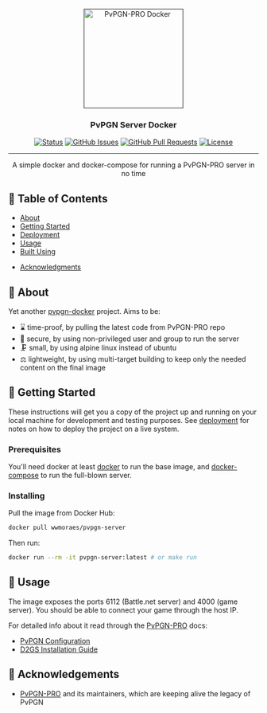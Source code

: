 <p align="center">
  <a href="" rel="noopener">
 <img width=200px height=200px src="https://i.imgur.com/QfNbRxi.png" alt="PvPGN-PRO Docker"></a>
</p>

<h3 align="center">PvPGN Server Docker</h3>

<div align="center">

[![Status](https://img.shields.io/badge/status-active-success.svg)]()
[![GitHub Issues](https://img.shields.io/github/issues/wwmoraes/pvpgn-server-docker.svg)](https://github.com/wwmoraes/pvpgn-server-docker/issues)
[![GitHub Pull Requests](https://img.shields.io/github/issues-pr/wwmoraes/pvpgn-server-docker.svg)](https://github.com/wwmoraes/pvpgn-server-docker/pulls)
[![License](https://img.shields.io/badge/license-AL2-blue.svg)](/LICENSE)

</div>

---

<p align="center"> A simple docker and docker-compose for running a PvPGN-PRO server in no time
    <br>
</p>

## 📝 Table of Contents

- [About](#about)
- [Getting Started](#getting_started)
- [Deployment](#deployment)
- [Usage](#usage)
- [Built Using](#built_using)
<!-- - [TODO](../TODO.md) -->
<!-- - [Contributing](../CONTRIBUTING.md) -->
- [Acknowledgments](#acknowledgement)

## 🧐 About <a name = "about"></a>

Yet another [pvpgn-docker](https://github.com/search?q=pvpgn-docker) project. Aims to be:

- ⌛ time-proof, by pulling the latest code from PvPGN-PRO repo
- 🔐 secure, by using non-privileged user and group to run the server
- 🗜 small, by using alpine linux instead of ubuntu
- ⚖ lightweight, by using multi-target building to keep only the needed content on the final image

## 🏁 Getting Started <a name = "getting_started"></a>

These instructions will get you a copy of the project up and running on your local machine for development and testing purposes. See [deployment](#deployment) for notes on how to deploy the project on a live system.

### Prerequisites

You'll need docker at least [docker](https://docs.docker.com/install/) to run the base image, and [docker-compose](https://docs.docker.com/compose/install/) to run the full-blown server.

### Installing

Pull the image from Docker Hub:

```sh
docker pull wwmoraes/pvpgn-server
```

Then run:
```sh
docker run --rm -it pvpgn-server:latest # or make run
```

## 🎈 Usage <a name="usage"></a>

The image exposes the ports 6112 (Battle.net server) and 4000 (game server). You should be able to connect your game through the host IP.

For detailed info about it read through the [PvPGN-PRO](https://pvpgn.pro/) docs:

- [PvPGN Configuration](https://pvpgn.pro/pvpgn_installation.html)
- [D2GS Installation Guide](https://pvpgn.pro/d2gs_installation.html)

## 🎉 Acknowledgements <a name = "acknowledgement"></a>

- [PvPGN-PRO](https://github.com/pvpgn/pvpgn-server) and its maintainers, which are keeping alive the legacy of PvPGN
